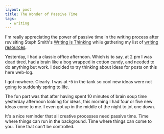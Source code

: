 ```yaml
---
layout: post
title: The Wonder of Passive Time
tags:
  - writing
---
```

I'm really appreciating the power of passive time in the writing process after revisiting Steph Smith's [Writing is Thinking](https://blog.stephsmith.io/learning-to-write-with-confidence/) while gathering my list of [writing resources](/_posts/2024-04-09-writing-resources.md). 

Yesterday, I had a classic office afternoon. Which is to say, at 2 pm I was dead tired, had a brain like a bog wrapped in cotton candy, and needed to do anything but work. I decided to try thinking about ideas for posts on this here web-log. 

I got nowhere. Clearly. I was at -5 in the tank so cool new ideas were not going to suddenly spring to life. 

The fun part was that after having spent 10 minutes of brain soup time yesterday afternoon looking for ideas, this morning I had four or five new ideas come to me. I even got up in the middle of the night to jot one down. 

It's a nice reminder that all creative processes need passive time. Time where things can run in the background. Time where things can come to you. Time that can't be controlled. 